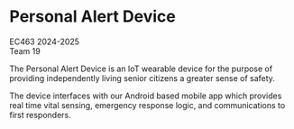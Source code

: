 Personal Alert Device
=================
EC463 2024-2025\
Team 19

The Personal Alert Device is an IoT wearable device for the purpose of providing independently living senior citizens a greater sense of safety.

The device interfaces with our Android based mobile app which provides real time vital sensing, emergency response logic, and communications to first responders.

